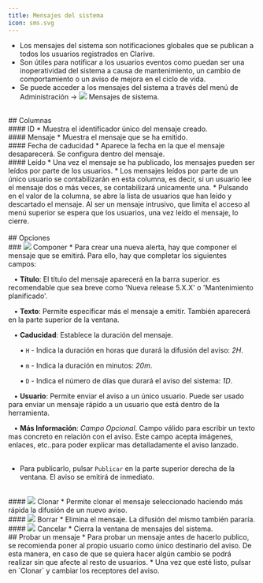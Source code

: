 ```yaml
---
title: Mensajes del sistema
icon: sms.svg
---
```


* Los mensajes del sistema son notificaciones globales que se publican a todos los usuarios registrados en Clarive.
* Son útiles para notificar a los usuarios eventos como puedan ser una inoperatividad del sistema a causa de mantenimiento, un cambio de comportamiento o un aviso de mejora en el ciclo de vida.
* Se puede acceder a los mensajes del sistema a través del menú de Administración → <img src="/static/images/icons/sms.svg" /> Mensajes de sistema.


<br />
## Columnas

<br />
#### ID
* Muestra el identificador único del mensaje creado.

<br />
#### Mensaje
* Muestra el mensaje que se ha emitido.

<br />
#### Fecha de caducidad
* Aparece la fecha en la que el mensaje desaparecerá. Se configura dentro del mensaje.

<br />
#### Leído
* Una vez el mensaje se ha publicado, los mensajes pueden ser leídos por parte de los usuarios. 
* Los mensajes leídos por parte de un único usuario se contabilizarán en esta columna, es decir, si un usuario lee el mensaje dos o más veces, se contabilizará unicamente una. 
* Pulsando en el valor de la columna, se abre la lista de usuarios que han leído y descartado el mensaje. Al ser un mensaje intrusivo, que limita el acceso al menú superior se espera que los usuarios, una vez leído el mensaje, lo cierre. <br />

<br />
## Opciones

<br />
### <img src="/static/images/icons/edit.svg" /> Componer
* Para crear una nueva alerta, hay que componer el mensaje que se emitirá. Para ello, hay que completar los siguientes campos: <br />

&nbsp; &nbsp;• **Título**: El título del mensaje aparecerá en la barra superior. es recomendable que sea breve como 'Nueva release 5.X.X' o 'Mantenimiento planificado'.  <br />

&nbsp; &nbsp;• **Texto**: Permite especificar más el mensaje a emitir. También aparecerá en la parte superior de la ventana. <br />

&nbsp; &nbsp;• **Caducidad**: Establece la duración del mensaje. <br />

&nbsp; &nbsp;&nbsp; &nbsp;• `H` - Indica la duración en horas que durará la difusión del aviso: *2H*. <br />

&nbsp; &nbsp;&nbsp; &nbsp;• `m` - Indica la duración en minutos: *20m*. <br />

&nbsp; &nbsp;&nbsp; &nbsp;• `D` - Indica el número de días que durará el aviso del sistema: *1D*. <br />

&nbsp; &nbsp;• **Usuario**: Permite enviar el aviso a un único usuario. Puede ser usado para enviar un mensaje rápido a un usuario que está dentro de la herramienta. <br />

&nbsp; &nbsp;• **Más Información**: *Campo Opcional*. Campo válido para escribir un texto mas concreto en relación con el aviso. Este campo acepta imágenes, enlaces, etc..para poder explicar mas detalladamente el aviso lanzado. <br />
<br />

* Para publicarlo, pulsar `Publicar` en la parte superior derecha de la ventana. El aviso se emitirá de inmediato.

<br />
#### <img src="/static/images/icons/copy.gif" /> Clonar
* Permite clonar el mensaje seleccionado haciendo más rápida la difusión de un nuevo aviso. 

<br />
#### <img src="/static/images/icons/delete_.png" /> Borrar
* Elimina el mensaje. La difusión del mismo también pararía.

<br />
#### <img src="/static/images/icons/close.svg" /> Cancelar
* Cierra la ventana de mensajes del sistema.

<br />
## Probar un mensaje
* Para probar un mensaje antes de hacerlo publico, se recomienda poner al propio usuario como único destinario del aviso. De esta manera, en caso de que se quiera hacer algún cambio se podrá realizar sin que afecte al resto de usuarios. 
* Una vez que esté listo, pulsar en `Clonar` y cambiar los receptores del aviso.